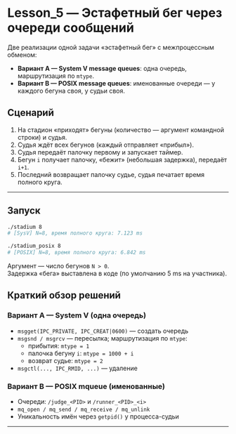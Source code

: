 # Lesson_5 — Эстафетный бег через очереди сообщений

Две реализации одной задачи «эстафетный бег» с межпроцессным обменом:

- **Вариант A — System V message queues**: одна очередь, маршрутизация по `mtype`.
- **Вариант B — POSIX message queues**: именованные очереди — у каждого бегуна своя, у судьи своя.

## Сценарий
1. На стадион «приходят» бегуны (количество — аргумент командной строки) и судья.  
2. Судья ждёт всех бегунов (каждый отправляет «прибыл»).  
3. Судья передаёт палочку первому и запускает таймер.  
4. Бегун `i` получает палочку, «бежит» (небольшая задержка), передаёт `i+1`.  
5. Последний возвращает палочку судье, судья печатает время полного круга.

---


## Запуск

```bash
./stadium 8
# [SysV] N=8, время полного круга: 7.123 ms

./stadium_posix 8
# [POSIX] N=8, время полного круга: 6.842 ms
```

Аргумент — число бегунов `N > 0`.  
Задержка «бега» выставлена в коде (по умолчанию 5 ms на участника).



## Краткий обзор решений

### Вариант A — System V (одна очередь)
- `msgget(IPC_PRIVATE, IPC_CREAT|0600)` — создать очередь
- `msgsnd / msgrcv` — пересылка; маршрутизация по `mtype`:
  - прибытия: `mtype = 1`
  - палочка бегуну `i`: `mtype = 1000 + i`
  - возврат судье: `mtype = 2`
- `msgctl(..., IPC_RMID, ...)` — удаление

### Вариант B — POSIX mqueue (именованные)
- Очереди: `/judge_<PID>` и `/runner_<PID>_<i>`
- `mq_open / mq_send / mq_receive / mq_unlink`
- Уникальность имён через `getpid()` у процесса-судьи

---
